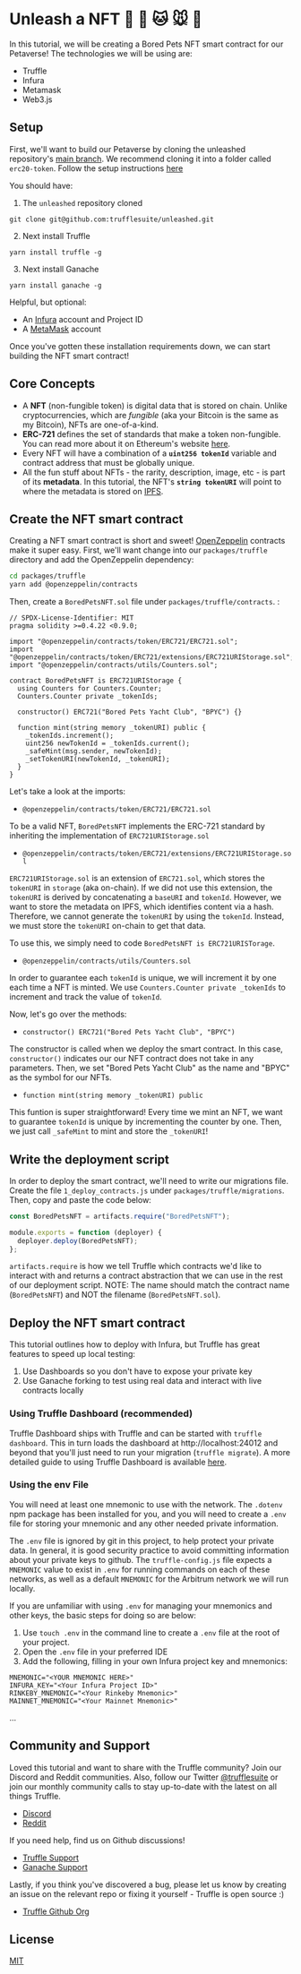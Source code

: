 # Unleash a NFT 🐰 🐶 🐱 🐭 🐹

In this tutorial, we will be creating a Bored Pets NFT smart contract for our Petaverse! The technologies we will be using are:

- Truffle
- Infura
- Metamask
- Web3.js

## Setup

First, we'll want to build our Petaverse by cloning the unleashed repository's [main branch](https://github.com/trufflesuite/unleashed/tree/main). We recommend cloning it into a folder called `erc20-token`. Follow the setup instructions [here]()

You should have:
1. The `unleashed` repository cloned

`git clone git@github.com:trufflesuite/unleashed.git`

2. Next install Truffle

`yarn install truffle -g`

3. Next install Ganache

`yarn install ganache -g`

Helpful, but optional:
- An [Infura](https://infura.io/) account and Project ID
- A [MetaMask](https://metamask.io/) account




Once you've gotten these installation requirements down, we can start building the NFT smart contract!

## Core Concepts

- A **NFT** (non-fungible token) is digital data that is stored on chain. Unlike cryptocurrencies, which are *fungible* (aka your Bitcoin is the same as my Bitcoin), NFTs are one-of-a-kind.
- **ERC-721** defines the set of standards that make a token non-fungible. You can read more about it on Ethereum's website [here](https://ethereum.org/en/developers/docs/standards/tokens/erc-721/).
- Every NFT will have a combination of a **`uint256 tokenId`** variable and contract address that must be globally unique.
- All the fun stuff about NFTs - the rarity, description, image, etc - is part of its **metadata**. In this tutorial, the NFT's **`string tokenURI`** will point to where the metadata is stored on [IPFS](https://ipfs.io/).

## Create the NFT smart contract

Creating a NFT smart contract is short and sweet! [OpenZeppelin](https://www.openzeppelin.com/contracts) contracts make it super easy. First, we'll want change into our `packages/truffle` directory and add the OpenZeppelin dependency:

```bash
cd packages/truffle
yarn add @openzeppelin/contracts
```
Then, create a `BoredPetsNFT.sol` file under `packages/truffle/contracts`. :

```
// SPDX-License-Identifier: MIT
pragma solidity >=0.4.22 <0.9.0;

import "@openzeppelin/contracts/token/ERC721/ERC721.sol";
import "@openzeppelin/contracts/token/ERC721/extensions/ERC721URIStorage.sol";
import "@openzeppelin/contracts/utils/Counters.sol";

contract BoredPetsNFT is ERC721URIStorage {
  using Counters for Counters.Counter;
  Counters.Counter private _tokenIds;

  constructor() ERC721("Bored Pets Yacht Club", "BPYC") {}

  function mint(string memory _tokenURI) public {
    _tokenIds.increment();
    uint256 newTokenId = _tokenIds.current();
    _safeMint(msg.sender, newTokenId);
    _setTokenURI(newTokenId, _tokenURI);
  }
}
```
Let's take a look at the imports:

- `@openzeppelin/contracts/token/ERC721/ERC721.sol`

To be a valid NFT, `BoredPetsNFT` implements the ERC-721 standard by inheriting the implementation of `ERC721URIStorage.sol`

- `@openzeppelin/contracts/token/ERC721/extensions/ERC721URIStorage.sol`

`ERC721URIStorage.sol` is an extension of `ERC721.sol`, which stores the `tokenURI` in `storage` (aka on-chain). If we did not use this extension, the `tokenURI` is derived by concatenating a `baseURI` and `tokenId`. However, we want to store the metadata on IPFS, which identifies content via a hash. Therefore, we cannot generate the `tokenURI` by using the `tokenId`. Instead, we must store the `tokenURI` on-chain to get that data.

To use this, we simply need to code `BoredPetsNFT is ERC721URISTorage`.

- `@openzeppelin/contracts/utils/Counters.sol`

In order to guarantee each `tokenId` is unique, we will increment it by one each time a NFT is minted. We use `Counters.Counter private _tokenIds` to increment and track the value of `tokenId`.

Now, let's go over the methods:

- `constructor() ERC721("Bored Pets Yacht Club", "BPYC")`

The constructor is called when we deploy the smart contract. In this case, `constructor()` indicates our our NFT contract does not take in any parameters. Then, we set "Bored Pets Yacht Club" as the name and "BPYC" as the symbol for our NFTs.

- `function mint(string memory _tokenURI) public`

This funtion is super straightforward! Every time we mint an NFT, we want to guarantee `tokenId` is unique by incrementing the counter by one. Then, we just call `_safeMint` to mint and store the `_tokenURI`!

## Write the deployment script

In order to deploy the smart contract, we'll need to write our migrations file. Create the file `1_deploy_contracts.js` under `packages/truffle/migrations`. Then, copy and paste the code below:

```javascript
const BoredPetsNFT = artifacts.require("BoredPetsNFT");

module.exports = function (deployer) {
  deployer.deploy(BoredPetsNFT);
};
```
`artifacts.require` is how we tell Truffle which contracts we'd like to interact with and returns a contract abstraction that we can use in the rest of our deployment script. NOTE: The name should match the contract name (`BoredPetsNFT`) and NOT the filename (`BoredPetsNFT.sol`).

## Deploy the NFT smart contract

This tutorial outlines how to deploy with Infura, but Truffle has great features to speed up local testing:

1. Use Dashboards so you don't have to expose your private key
2. Use Ganache forking to test using real data and interact with live contracts locally


### Using Truffle Dashboard (recommended)

Truffle Dashboard ships with Truffle and can be started with `truffle dashboard`. This in turn loads the dashboard at http://localhost:24012 and beyond that you'll just need to run your migration (`truffle migrate`). A more detailed guide to using Truffle Dashboard is available [here](https://trufflesuite.com/blog/introducing-truffle-dashboard/).

### Using the env File

You will need at least one mnemonic to use with the network. The `.dotenv` npm package has been installed for you, and you will need to create a `.env` file for storing your mnemonic and any other needed private information.

The `.env` file is ignored by git in this project, to help protect your private data. In general, it is good security practice to avoid committing information about your private keys to github. The `truffle-config.js` file expects a `MNEMONIC` value to exist in `.env` for running commands on each of these networks, as well as a default `MNEMONIC` for the Arbitrum network we will run locally.

If you are unfamiliar with using `.env` for managing your mnemonics and other keys, the basic steps for doing so are below:

1) Use `touch .env` in the command line to create a `.env` file at the root of your project.
2) Open the `.env` file in your preferred IDE
3) Add the following, filling in your own Infura project key and mnemonics:

```
MNEMONIC="<YOUR MNEMONIC HERE>"
INFURA_KEY="<Your Infura Project ID>"
RINKEBY_MNEMONIC="<Your Rinkeby Mnemonic>"
MAINNET_MNEMONIC="<Your Mainnet Mnemonic>"
```


...

## Community and Support

Loved this tutorial and want to share with the Truffle community? Join our Discord and Reddit communities. Also, follow our Twitter [@trufflesuite](https://twitter.com/trufflesuite) or join our monthly community calls to stay up-to-date with the latest on all things Truffle.

- [Discord](https://discord.com/invite/vbx6jy6XC8)
- [Reddit](https://www.reddit.com/r/Truffle/)

If you need help, find us on Github discussions!
- [Truffle Support](https://github.com/orgs/trufflesuite/discussions)
- [Ganache Support](https://github.com/orgs/trufflesuite/discussions/5121)

Lastly, if you think you've discovered a bug, please let us know by creating an issue on the relevant repo or fixing it yourself - Truffle is open source :)
- [Truffle Github Org](https://github.com/trufflesuite)

## License

[MIT](./LICENSE)
